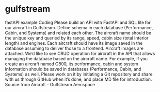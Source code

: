 # gulfstream
fastAPI example
Coding
Please build an API with FastAPI and SQL lite for our aircraft in Gulfstream. Define schema in each database (Performance, Cabin, and Systems) and related each other. The aircraft name should be the unique key and queried by its range, speed, cabin size (total interior length) and engines. Each aircraft should have its image saved in the database assuming to deliver those to a frontend. Aircraft images are attached.
We’d like to see CRUD operation for aircraft in the API that allows managing the database based on the aircraft name. For example, if you create an aircraft named G800, its performance, cabin and system information should be saved in databases (Performance, Cabin, and Systems) as well.
Please work on it by initiating a Git repository and share with us through GitHub when it’s done, and place MD file for introduction.
Source from Aircraft - Gulfstream Aerospace
